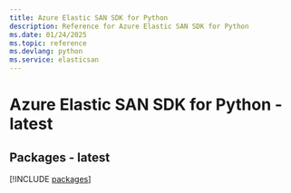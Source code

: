 ```yaml
---
title: Azure Elastic SAN SDK for Python
description: Reference for Azure Elastic SAN SDK for Python
ms.date: 01/24/2025
ms.topic: reference
ms.devlang: python
ms.service: elasticsan
---
```

# Azure Elastic SAN SDK for Python - latest
## Packages - latest
[!INCLUDE [packages](elastic-san-index.md)]